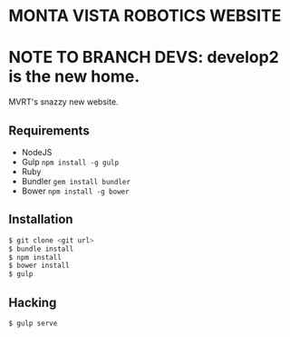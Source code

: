# MONTA VISTA ROBOTICS WEBSITE
# NOTE TO BRANCH DEVS: develop2 is the new home.

MVRT's snazzy new website.

## Requirements

 + NodeJS
 + Gulp ``npm install -g gulp``
 + Ruby
 + Bundler ``gem install bundler``
 + Bower ``npm install -g bower``

## Installation

```bash
$ git clone <git url>
$ bundle install
$ npm install
$ bower install
$ gulp
```
## Hacking ##

```bash
$ gulp serve
```
